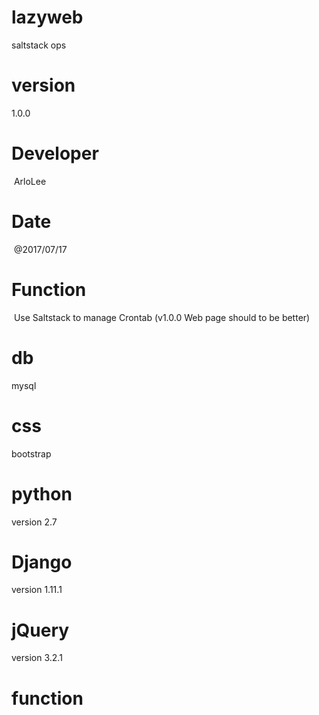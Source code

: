 # lazyweb
saltstack ops 

# version 
  1.0.0
# Developer
  ArloLee
# Date
  @2017/07/17
# Function
  Use Saltstack to manage Crontab (v1.0.0 Web page should to be better)
  
# db 
  mysql
# css
  bootstrap
# python 
  version 2.7
# Django 
  version 1.11.1
# jQuery
  version 3.2.1

# function
